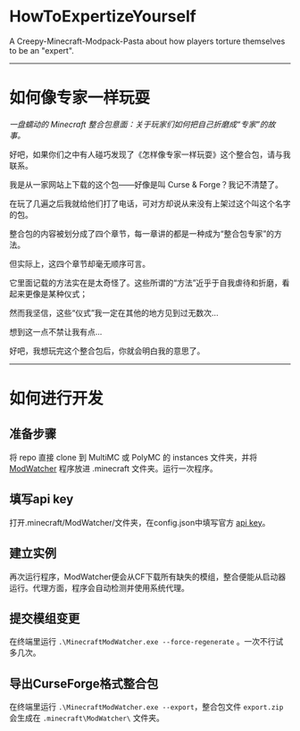 # HowToExpertizeYourself
A Creepy-Minecraft-Modpack-Pasta about how players torture themselves to be an "expert".
___________
# 如何像专家一样玩耍
*一盘蠕动的 Minecraft 整合包意面：关于玩家们如何把自己折磨成“专家”的故事。*

好吧，如果你们之中有人碰巧发现了《怎样像专家一样玩耍》这个整合包，请与我联系。

我是从一家网站上下载的这个包——好像是叫 Curse & Forge？我记不清楚了。

在玩了几遍之后我就给他们打了电话，可对方却说从来没有上架过这个叫这个名字的包。

整合包的内容被划分成了四个章节，每一章讲的都是一种成为“整合包专家”的方法。

但实际上，这四个章节却毫无顺序可言。

它里面记载的方法实在是太奇怪了。这些所谓的“方法”近乎于自我虐待和折磨，看起来更像是某种仪式；

然而我坚信，这些“仪式”我一定在其他的地方见到过无数次...

想到这一点不禁让我有点...

好吧，我想玩完这个整合包后，你就会明白我的意思了。
________________
# 如何进行开发
## 准备步骤
将 repo 直接 clone 到 MultiMC 或 PolyMC 的 instances 文件夹，并将 [ModWatcher](https://github.com/baka-gourd/MinecraftModWatcher) 程序放进 .minecraft 文件夹。运行一次程序。
## 填写api key
打开.minecraft/ModWatcher/文件夹，在config.json中填写官方 [api key](https://console.curseforge.com/#/api-keys)。
## 建立实例
再次运行程序，ModWatcher便会从CF下载所有缺失的模组，整合便能从启动器运行。代理方面，程序会自动检测并使用系统代理。
## 提交模组变更
在终端里运行 `.\MinecraftModWatcher.exe --force-regenerate` 。一次不行试多几次。
## 导出CurseForge格式整合包
在终端里运行 `.\MinecraftModWatcher.exe --export`，整合包文件 `export.zip` 会生成在 `.minecraft\ModWatcher\` 文件夹。
